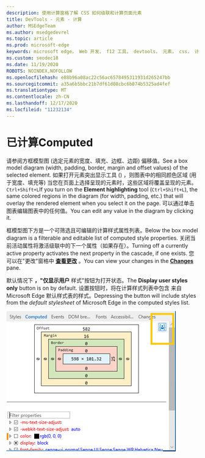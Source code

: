```yaml
---
description: 使用计算窗格了解 CSS 如何级联和计算页面元素
title: DevTools - 元素 - 计算
author: MSEdgeTeam
ms.author: msedgedevrel
ms.topic: article
ms.prod: microsoft-edge
keywords: microsoft edge， Web 开发， f12 工具， devtools， 元素， css， 计算值， 框模型
ms.custom: seodec18
ms.date: 11/19/2020
ROBOTS: NOINDEX,NOFOLLOW
ms.openlocfilehash: e88b96a08ac22c56ac6578495311931d265247bb
ms.sourcegitcommit: a35a6b5bbc21b7df61d08cbc6b074b5325ad4fef
ms.translationtype: MT
ms.contentlocale: zh-CN
ms.lasthandoff: 12/17/2020
ms.locfileid: "11232134"
---
```

# <span data-ttu-id="56f71-104">已计算</span><span class="sxs-lookup"><span data-stu-id="56f71-104">Computed</span></span>

<span data-ttu-id="56f71-105">请参阅方框模型图 (选定元素的宽度、填充、边框、边距) 偏移值。</span><span class="sxs-lookup"><span data-stu-id="56f71-105">See a box model diagram (width, padding, border, margin and offset values) of the selected element.</span></span> <span data-ttu-id="56f71-106">如果打开元素突出显示工具 () ，则图表中的相同颜色区域 (用于宽度、填充等) 当您在页面上选择呈现的元素时，这些区域将覆盖呈现的元素。 `Ctrl+Shift+L`</span><span class="sxs-lookup"><span data-stu-id="56f71-106">If you turn on the **Element highlighting** tool (`Ctrl+Shift+L`), the same colored regions in the diagram (for width, padding, etc.) that will overlay the rendered element when you select it on the page.</span></span> <span data-ttu-id="56f71-107">可以通过单击图表编辑图表中的任何值。</span><span class="sxs-lookup"><span data-stu-id="56f71-107">You can edit any value in the diagram by clicking it.</span></span> 

<span data-ttu-id="56f71-108">框模型图下方是一个可筛选且可编辑的计算样式属性列表。</span><span class="sxs-lookup"><span data-stu-id="56f71-108">Below the box model diagram is a filterable and editable list of computed style properties.</span></span> <span data-ttu-id="56f71-109">关闭当前活动属性将激活级联中的下一个属性（如果存在）。</span><span class="sxs-lookup"><span data-stu-id="56f71-109">Turning off a currently active property activates the next property in the cascade, if one exists.</span></span> <span data-ttu-id="56f71-110">您可以在"更改"窗格中 [**查看更改**](./changes.md) 。</span><span class="sxs-lookup"><span data-stu-id="56f71-110">You can view your changes in the [**Changes**](./changes.md) pane.</span></span>

<span data-ttu-id="56f71-111">默认情况下 **，"仅显示用户** 样式"按钮为打开状态。</span><span class="sxs-lookup"><span data-stu-id="56f71-111">The **Display user styles only** button is on by default.</span></span> <span data-ttu-id="56f71-112">设置按钮时，将在计算样式列表中包含 来自 Microsoft Edge 默认样式表的样式。</span><span class="sxs-lookup"><span data-stu-id="56f71-112">Depressing the button will include styles from the *default stylesheet* of Microsoft Edge in the computed styles list.</span></span>

![计算窗格](../media/elements_computed.png)

